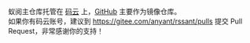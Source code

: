 蚁阅主仓库托管在 [码云](https://gitee.com/anyant/rssant) 上，[GitHub](https://github.com/anyant/rssant) 主要作为镜像仓库。  
如果你有码云账号，建议到 https://gitee.com/anyant/rssant/pulls 提交 Pull Request，非常感谢你的支持！
